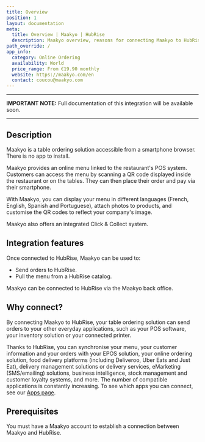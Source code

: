 ```yaml
---
title: Overview
position: 1
layout: documentation
meta:
  title: Overview | Maakyo | HubRise
  description: Maakyo overview, reasons for connecting Maakyo to HubRise and summary of integrated features. Synchronise data between your EPOS and your apps.
path_override: /
app_info:
  category: Online Ordering
  availability: World
  price_range: From €19.90 monthly
  website: https://maakyo.com/en
  contact: coucou@maakyo.com
---
```


---

**IMPORTANT NOTE:** Full documentation of this integration will be available soon.

---

## Description

Maakyo is a table ordering solution accessible from a smartphone browser. There is no app to install.

Maakyo provides an online menu linked to the restaurant's POS system. Customers can access the menu by scanning a QR code displayed inside the restaurant or on the tables. They can then place their order and pay via their smartphone.

With Maakyo, you can display your menu in different languages (French, English, Spanish and Portuguese), attach photos to products, and customise the QR codes to reflect your company's image.

Maakyo also offers an integrated Click & Collect system.

## Integration features

Once connected to HubRise, Maakyo can be used to:

- Send orders to HubRise.
- Pull the menu from a HubRise catalog.

Maakyo can be connected to HubRise via the Maakyo back office.

## Why connect?

By connecting Maakyo to HubRise, your table ordering solution can send orders to your other everyday applications, such as your POS software, your inventory solution or your connected printer.

Thanks to HubRise, you can synchronise your menu, your customer information and your orders with your EPOS solution, your online ordering solution, food delivery platforms (including Deliveroo, Uber Eats and Just Eat), delivery management solutions or delivery services, eMarketing (SMS/emailing) solutions, business intelligence, stock management and customer loyalty systems, and more. The number of compatible applications is constantly increasing. To see which apps you can connect, see our [Apps page](/apps).

## Prerequisites

You must have a Maakyo account to establish a connection between Maakyo and HubRise.
